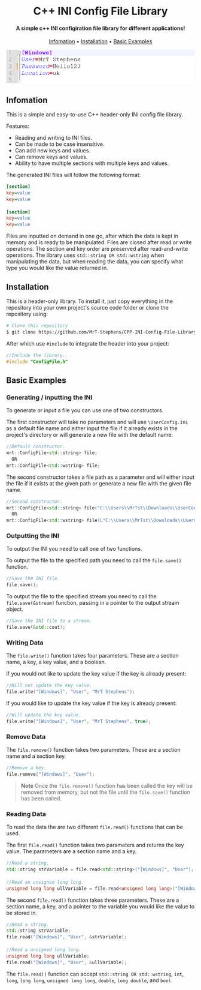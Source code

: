 
<h1 align="center">
  <br>
  C++ INI Config File Library
  <br>
</h1>

<h4 align="center">A simple c++ INI configiration file library for different applications!</h4>

<p align="center">
  <a href="#infomation">Infomation</a> •
  <a href="#installation">Installation</a> •
  <a href="#basic-examples">Basic Examples</a>
</p>

<p align="center">
  <img src="https://github.com/MrT-Stephens/CPP-INI-Config-File-library/blob/main/Images/INI-File.png" alt="screenshot">
</p>

## Infomation
This is a simple and easy-to-use C++ header-only INI config file library.

Features:
* Reading and writing to INI files.
* Can be made to be case insensitive.
* Can add new keys and values.
* Can remove keys and values.
* Ability to have multiple sections with multiple keys and values.

The generated INI files will follow the following format:
```INI
[section]
key=value
key=value

[section]
key=value
key=value
```

Files are inputted on demand in one go, after which the data is kept in memory and is ready to be manipulated. Files are closed after read or write operations. The section and key order are preserved after read-and-write operations.
The library uses `std::string OR std::wstring` when manipulating the data, but when reading the data, you can specify what type you would like the value returned in.

## Installation
This is a header-only library. To install it, just copy everything in the repository into your own project's source code folder or clone the repository using:
```bash
# Clone this repository
$ git clone https://github.com/MrT-Stephens/CPP-INI-Config-File-Library
```
After which use `#include` to integrate the header into your project:
```C++
//Include the library.
#include "ConfigFile.h"
```
## Basic Examples

### Generating / inputting the INI
To generate or input a file you can use one of two constructors.

The first constructor will take no parameters and will use `\UserConfig.ini` as a default file name and either input the file if it already exists in the project's directory or will generate a new file with the default name:
```C++
//Default constructor.
mrt::ConfigFile<std::string> file;
  OR
mrt::ConfigFile<std::wstring> file;
```
The second constructor takes a file path as a parameter and will either input the file if it exists at the given path or generate a new file with the given file name.
```C++
//Second constructor.
mrt::ConfigFile<std::string> file("C:\\Users\\MrTst\\Downloads\\UserConfig.ini");
  OR
mrt::ConfigFile<std::wstring> file(L"C:\\Users\\MrTst\\Downloads\\UserConfig.ini");
```

### Outputting the INI
To output the INI you need to call one of two functions.

To output the file to the specified path you need to call the `file.save()` function.
```C++
//Save the INI file.
file.save();
```

To output the file to the specified stream you need to call the `file.save(&stream)` function, passing in a pointer to the output stream object.
```C++
//Save the INI file to a stream.
file.save(&std::cout);
```

### Writing Data
The `file.write()` function takes four parameters. These are a section name, a key, a key value, and a boolean.

If you would not like to update the key value if the key is already present:
```C++
//Will not update the key value.
file.write("[Windows]", "User", "MrT Stephens");
```
If you would like to update the key value if the key is already present:
```C++
//Will update the key value.
file.write("[Windows]", "User", "MrT Stephens", true);
```

### Remove Data
The `file.remove()` function takes two parameters. These are a section name and a section key.
```C++
//Remove a key.
file.remove("[Windows]", "User");
```
> **Note**
> Once the `file.remove()` function has been called the key will be removed from memory, but not the file until the `file.save()` function has been called.

### Reading Data
To read the data the are two different `file.read()` functions that can be used.

The first `file.read()` function takes two parameters and returns the key value. The parameters are a section name and a key.
```C++
//Read a string.
std::string strVariable = file.read<std::string>("[Windows]", "User");

//Read an unsigned long long.
unsigned long long ullVariable = file.read<unsigned long long>("[Windows]", "Id");
```
The second `file.read()` function takes three parameters. These are a section name, a key, and a pointer to the variable you would like the value to be stored in.
```C++
//Read a string.
std::string strVariable;
file.read("[Windows]", "User", &strVariable);

//Read a unsigned long long.
unsigned long long ullVariable;
file.read("[Windows]", "User", &ullVariable);
```
The `file.read()` function can accept `std::string OR std::wstring`, `int`, `long`, `long long`, `unsigned long long`, `double`, `long double`, and `bool`.
